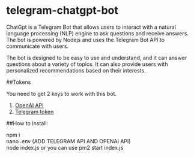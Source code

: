 # telegram-chatgpt-bot
ChatGpt is a Telegram Bot that allows users to interact with a natural language processing (NLP) engine to ask questions and receive answers. The bot is powered by Nodejs and uses the Telegram Bot API to communicate with users.

The bot is designed to be easy to use and understand, and it can answer questions about a variety of topics. It can also provide users with personalized recommendations based on their interests.

##Tokens

You need to get 2 keys to work with this bot.
1. [OpenAI API](https://openai.com/)
2. [Telegram token](https://telegram.me/BotFather)

##How to Install: 

npm i <BR>
nano .env (ADD TELEGRAM API AND OPENAI API) <BR>
node index.js or you can use pm2 start index.js
